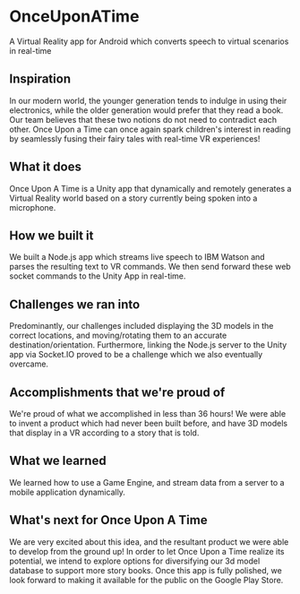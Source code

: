 # OnceUponATime
A Virtual Reality app for Android which converts speech to virtual scenarios in real-time

## Inspiration
In our modern world, the younger generation tends to indulge in using their electronics, while the older generation would prefer that they read a book. Our team believes that these two notions do not need to contradict each other. Once Upon a Time can once again spark children's interest in reading by seamlessly fusing their fairy tales with real-time VR experiences!

## What it does
Once Upon A Time is a Unity app that dynamically and remotely generates a Virtual Reality world based on a story currently being spoken into a microphone.

## How we built it
We built a Node.js app which streams live speech to IBM Watson and parses the resulting text to VR commands. We then send forward these web socket commands to the Unity App in real-time.

## Challenges we ran into
Predominantly, our challenges included displaying the 3D models in the correct locations, and moving/rotating them to an accurate destination/orientation. Furthermore, linking the Node.js server to the Unity app via Socket.IO proved to be a challenge which we also eventually overcame.

## Accomplishments that we're proud of
We're proud of what we accomplished in less than 36 hours! We were able to invent a product which had never been built before, and have 3D models that display in a VR according to a story that is told.

## What we learned
We learned how to use a Game Engine, and stream data from a server to a mobile application dynamically.

## What's next for Once Upon A Time
We are very excited about this idea, and the resultant product we were able to develop from the ground up! In order to let Once Upon a Time realize its potential, we intend to explore options for diversifying our 3d model database to support more story books. Once this app is fully polished, we look forward to making it available for the public on the Google Play Store.
